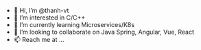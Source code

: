 - 👋 Hi, I’m @thanh-vt
- 👀 I’m interested in C/C++
- 🌱 I’m currently learning Microservices/K8s
- 💞️ I’m looking to collaborate on Java Spring, Angular, Vue, React
- 📫 Reach me at ... 

<!---
pysga1996/pysga1996 is a ✨ special ✨ repository because its `README.md` (this file) appears on your GitHub profile.
You can click the Preview link to take a look at your changes.
--->

